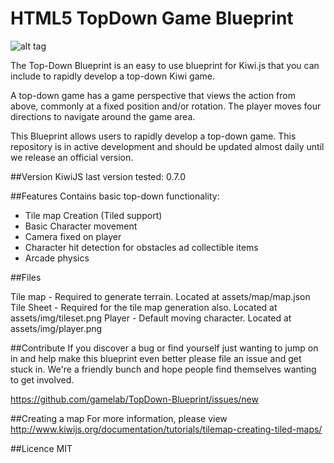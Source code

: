 HTML5 TopDown Game Blueprint
================================

![alt tag](https://upload.wikimedia.org/wikipedia/en/1/1f/Another_World_platform_game.gif
)

The Top-Down Blueprint is an easy to use blueprint for Kiwi.js that you can include to rapidly develop a top-down Kiwi game.

A top-down game has a game perspective that views the action from above, commonly at a fixed position and/or rotation. The player moves four directions to navigate around the game area.

This Blueprint allows users to rapidly develop a top-down game. This repository is in active development and should be updated almost daily until we release an official version. 

##Version
KiwiJS last version tested: 0.7.0

##Features
Contains basic top-down functionality:
* Tile map Creation (Tiled support)
* Basic Character movement
* Camera fixed on player
* Character hit detection for obstacles ad collectible items
* Arcade physics

##Files

Tile map - Required to generate terrain. Located at assets/map/map.json
Tile Sheet - Required for the tile map generation also. Located at assets/img/tileset.png
Player - Default moving character. Located at assets/img/player.png

##Contribute 
If you discover a bug or find yourself just wanting to jump on in and help make this blueprint even better please file an issue and get stuck in. We're a friendly bunch and hope people find themselves wanting to get involved. 

https://github.com/gamelab/TopDown-Blueprint/issues/new

##Creating a map
For more information, please view http://www.kiwijs.org/documentation/tutorials/tilemap-creating-tiled-maps/

##Licence
MIT


